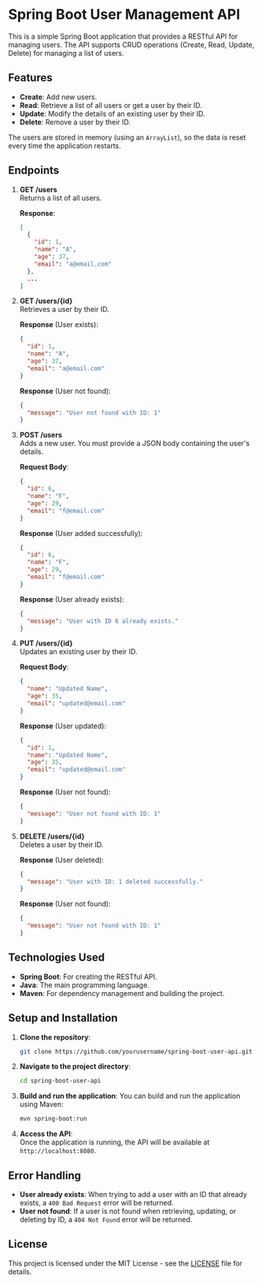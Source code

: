 
# Spring Boot User Management API

This is a simple Spring Boot application that provides a RESTful API for managing users. The API supports CRUD operations (Create, Read, Update, Delete) for managing a list of users.

## Features

- **Create**: Add new users.
- **Read**: Retrieve a list of all users or get a user by their ID.
- **Update**: Modify the details of an existing user by their ID.
- **Delete**: Remove a user by their ID.

The users are stored in memory (using an `ArrayList`), so the data is reset every time the application restarts.

## Endpoints

1. **GET /users**  
   Returns a list of all users.

   **Response**:
   ```json
   [
     {
       "id": 1,
       "name": "A",
       "age": 37,
       "email": "a@email.com"
     },
     ...
   ]
   ```

2. **GET /users/{id}**  
   Retrieves a user by their ID.

   **Response** (User exists):
   ```json
   {
     "id": 1,
     "name": "A",
     "age": 37,
     "email": "a@email.com"
   }
   ```

   **Response** (User not found):
   ```json
   {
     "message": "User not found with ID: 1"
   }
   ```

3. **POST /users**  
   Adds a new user. You must provide a JSON body containing the user's details.

   **Request Body**:
   ```json
   {
     "id": 6,
     "name": "F",
     "age": 29,
     "email": "f@email.com"
   }
   ```

   **Response** (User added successfully):
   ```json
   {
     "id": 6,
     "name": "F",
     "age": 29,
     "email": "f@email.com"
   }
   ```

   **Response** (User already exists):
   ```json
   {
     "message": "User with ID 6 already exists."
   }
   ```

4. **PUT /users/{id}**  
   Updates an existing user by their ID.

   **Request Body**:
   ```json
   {
     "name": "Updated Name",
     "age": 35,
     "email": "updated@email.com"
   }
   ```

   **Response** (User updated):
   ```json
   {
     "id": 1,
     "name": "Updated Name",
     "age": 35,
     "email": "updated@email.com"
   }
   ```

   **Response** (User not found):
   ```json
   {
     "message": "User not found with ID: 1"
   }
   ```

5. **DELETE /users/{id}**  
   Deletes a user by their ID.

   **Response** (User deleted):
   ```json
   {
     "message": "User with ID: 1 deleted successfully."
   }
   ```

   **Response** (User not found):
   ```json
   {
     "message": "User not found with ID: 1"
   }
   ```

## Technologies Used

- **Spring Boot**: For creating the RESTful API.
- **Java**: The main programming language.
- **Maven**: For dependency management and building the project.

## Setup and Installation

1. **Clone the repository**:
   ```bash
   git clone https://github.com/yourusername/spring-boot-user-api.git
   ```

2. **Navigate to the project directory**:
   ```bash
   cd spring-boot-user-api
   ```

3. **Build and run the application**:
   You can build and run the application using Maven:
   ```bash
   mvn spring-boot:run
   ```

4. **Access the API**:  
   Once the application is running, the API will be available at `http://localhost:8080`.

## Error Handling

- **User already exists**: When trying to add a user with an ID that already exists, a `400 Bad Request` error will be returned.
- **User not found**: If a user is not found when retrieving, updating, or deleting by ID, a `404 Not Found` error will be returned.
  
## License

This project is licensed under the MIT License - see the [LICENSE](LICENSE) file for details.
